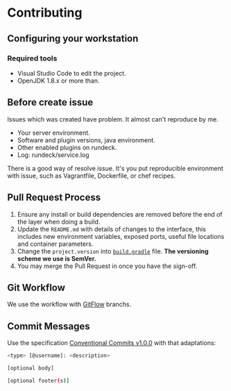 # Contributing

## Configuring your workstation

### Required tools

- Visual Studio Code to edit the project.
- OpenJDK 1.8.x or more than.

## Before create issue

Issues which was created have problem. It almost can't reproduce by me.

- Your server environment.
- Software and plugin versions, java environment.
- Other enabled plugins on rundeck.
- Log: rundeck/service.log

There is a good way of resolve issue. It's you put reproducible environment with issue, such as Vagrantfile, Dockerfile, or chef recipes.

## Pull Request Process

1. Ensure any install or build dependencies are removed before the end of the layer when doing a build.
2. Update the `README.md` with details of changes to the interface, this includes new environment variables, exposed ports, useful file locations and container parameters.
3. Change the `project.version` into [`build.gradle`](./build.gradle) file. **The versioning scheme we use is SemVer.**
4. You may merge the Pull Request in once you have the sign-off.

## Git Workflow

We use the workflow with [GitFlow](http://nvie.com/posts/a-successful-git-branching-model/) branchs.

## Commit Messages

Use the specification [Conventional Commits v1.0.0](https://www.conventionalcommits.org/en/v1.0.0/) with that adaptations:

```bash
<type> [@username]: <description>

[optional body]

[optional footer(s)]
```
